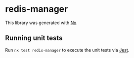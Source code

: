 # redis-manager

This library was generated with [Nx](https://nx.dev).

## Running unit tests

Run `nx test redis-manager` to execute the unit tests via [Jest](https://jestjs.io).
